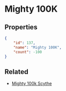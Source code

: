 # Mighty 100K

<no description available>

## Properties

```json
{
    "id": 137,
    "name": "Mighty 100K",
    "count": -100
}
```

## Related

- [Mighty 100k Scythe](../items/3687-mighty-100k-scythe.md)

